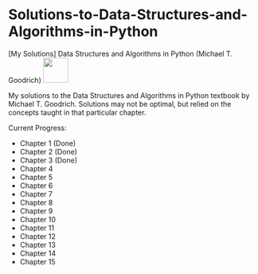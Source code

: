 # Solutions-to-Data-Structures-and-Algorithms-in-Python
[My Solutions] Data Structures and Algorithms in Python (Michael T. Goodrich) <image src = "/Textbook%20Cover.jpg" height = 50>


My solutions to the Data Structures and Algorithms in Python textbook by Michael T. Goodrich.  Solutions may not be optimal, but relied on the concepts taught in that particular chapter.

Current Progress:
- Chapter 1 (Done)
- Chapter 2 (Done)
- Chapter 3 (Done)
- Chapter 4
- Chapter 5
- Chapter 6
- Chapter 7
- Chapter 8
- Chapter 9
- Chapter 10
- Chapter 11
- Chapter 12
- Chapter 13
- Chapter 14
- Chapter 15


